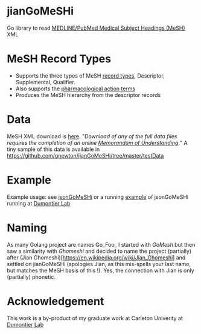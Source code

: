 jianGoMeSHi
===========

Go library to read [MEDLINE/PubMed Medical Subject Headings (MeSH)](http://www.nlm.nih.gov/mesh/) XML

MeSH Record Types
===
* Supports the three types of MeSH [record types](http://www.nlm.nih.gov/mesh/intro_record_types.html), Descriptor, Supplemental, Qualifier.
* Also supports the [pharmacological action terms](http://www.nlm.nih.gov/bsd/disted/meshtutorial/pharmacologicalactionterms/)
* Produces the MeSH hierarchy from the descriptor records

Data
====
MeSH XML download is [here](http://www.nlm.nih.gov/mesh/filelist.html). 
"_Download of any of the full data files requires the completion of an online [Memorandum of Understanding](http://www.nlm.nih.gov/mesh/2014/download/termscon.html)._"
A tiny sample of this data is available in https://github.com/gnewton/jianGoMeSHi/tree/master/testData

Example
===
Example usage: see [jsonGoMeSHi](https://github.com/gnewton/jsonGoMeSHi) or a running [example](http://s2.semanticscience.org:8080/mesh) of jsonGoMeSHi running at [Dumontier Lab](http://dumontierlab.com/)


Naming
=============
As many Golang project are names Go_Foo_ I started with _GoMesh_ but then saw a similarity with _Ghomeshi_ and decided to name the project (partially) after (Jian Ghomeshi)[https://en.wikipedia.org/wiki/Jian_Ghomeshi] and settled on jianGoMeSHi (apologies Jian, as this mis-spells your last name, but matches the MeSH basis of this !). Yes, the connection with Jian is only (partially) phonetic. 


Acknowledgement
=============
This work is a by-product of my graduate work at Carleton Univerity at [Dumontier Lab](http://dumontierlab.com/)
